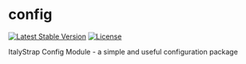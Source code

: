 # config

[![Latest Stable Version](https://poser.pugx.org/italystrap/config/v/stable)](https://packagist.org/packages/italystrap/config)
[![License](https://poser.pugx.org/italystrap/config/license)](https://packagist.org/packages/italystrap/config)

ItalyStrap Config Module - a simple and useful configuration package
